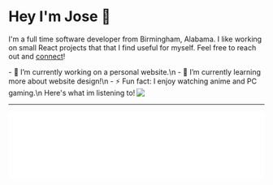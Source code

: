 <!--

If you like this profile README then Thank you!

Please feel free to use it as a reference, and copy a part of it.

Please do be vert careful to change any of though as it is very common to forget to change some information and leavemine in your profile.

Only when you know what you are copying should you paste it. So, again,
please DO NOT copy this and create your profile based on it.

Good luck making your profile README!

-->

# Hey I'm Jose 👋

I'm a full time software developer from Birmingham, Alabama. I like working on small React projects
that that I find useful for myself. Feel free to reach out and [connect](https://www.linkedin.com/in/jose-garcia-becerra/)!

<div>
  <span>- 🔭 I’m currently working on a personal website.\n</span>
  <span>- 🌱 I’m currently learning more about website design!\n</span>
  <span>- ⚡ Fun fact: I enjoy watching anime and PC gaming.\n</span>
  <picture>
    <span align"center">Here's what im listening to!</span>
    <img align="right" width="50%" src="https://spotify-github-profile.vercel.app/api/view?uid=fz95p8aqixmmx3zcek86ncoos&cover_image=true&theme=novatorem&show_offline=false&background_color=121212&interchange=false&bar_color=d5a3f9&bar_color_cover=true">
</picture>
</div>

---

![Metrics](/metrics.plugin.languages.details.svg)

<!--
**jfgbecerra/jfgbecerra** is a ✨ _special_ ✨ repository because its `README.md` (this file) appears on your GitHub profile.

Here are some ideas to get you started:

- 🔭 I’m currently working on ...
- 🌱 I’m currently learning ...
- 👯 I’m looking to collaborate on ...
- 🤔 I’m looking for help with ...
- 💬 Ask me about ...
- 📫 How to reach me: ...
- 😄 Pronouns: ...
- ⚡ Fun fact: ...
-->
